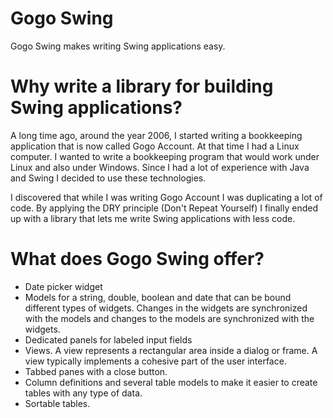 # Gogo Swing

Gogo Swing makes writing Swing applications easy.

# Why write a library for building Swing applications?

A long time ago, around the year 2006, I started writing a bookkeeping application that is now called Gogo Account.
At that time I had a Linux computer. I wanted to write a bookkeeping program that would work under Linux and also under Windows.
Since I had a lot of experience with Java and Swing I decided to use these technologies.

I discovered that while I was writing Gogo Account I was duplicating a lot of code. By applying the DRY principle
(Don't Repeat Yourself) I finally ended up with a library that lets me write Swing applications with less code.

# What does Gogo Swing offer?

- Date picker widget
- Models for a string, double, boolean and date that can be bound different types of widgets.
  Changes in the widgets are synchronized with the models and changes to the models are synchronized with the widgets.
- Dedicated panels for labeled input fields
- Views. A view represents a rectangular area inside a dialog or frame. A view typically implements a cohesive part of the user interface.
- Tabbed panes with a close button.
- Column definitions and several table models to make it easier to create tables with any type of data.
- Sortable tables.